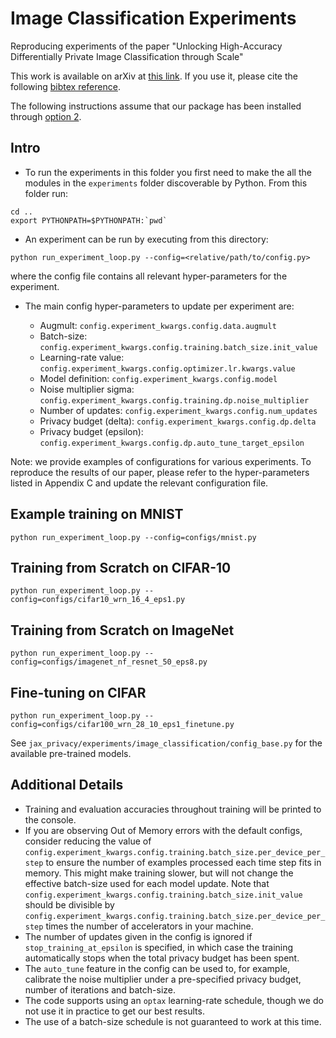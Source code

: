# Image Classification Experiments

Reproducing experiments of the paper "Unlocking High-Accuracy Differentially
Private Image Classification through Scale"

This work is available on arXiv at [this
link](https://arxiv.org/abs/2204.13650). If you use it, please cite the
following [bibtex
reference](https://github.com/google-deepmind/jax_privacy/blob/main/bibtex/de2022unlocking.bib).

The following instructions assume that our package has been installed through
[option 2](https://github.com/google-deepmind/jax_privacy#install-option2).

## Intro

-   To run the experiments in this folder you first need to make the all the
    modules in the `experiments` folder discoverable by Python. From this folder
    run:

```
cd ..
export PYTHONPATH=$PYTHONPATH:`pwd`
```

-   An experiment can be run by executing from this directory:

```
python run_experiment_loop.py --config=<relative/path/to/config.py>
```

where the config file contains all relevant hyper-parameters for the experiment.

-   The main config hyper-parameters to update per experiment are:

    -   Augmult: `config.experiment_kwargs.config.data.augmult`
    -   Batch-size:
        `config.experiment_kwargs.config.training.batch_size.init_value`
    -   Learning-rate value:
        `config.experiment_kwargs.config.optimizer.lr.kwargs.value`
    -   Model definition: `config.experiment_kwargs.config.model`
    -   Noise multiplier sigma:
        `config.experiment_kwargs.config.training.dp.noise_multiplier`
    -   Number of updates: `config.experiment_kwargs.config.num_updates`
    -   Privacy budget (delta): `config.experiment_kwargs.config.dp.delta`
    -   Privacy budget (epsilon):
        `config.experiment_kwargs.config.dp.auto_tune_target_epsilon`

Note: we provide examples of configurations for various experiments. To
reproduce the results of our paper, please refer to the hyper-parameters listed
 in Appendix C and update the relevant configuration file.

## Example training on MNIST

```
python run_experiment_loop.py --config=configs/mnist.py
```

## Training from Scratch on CIFAR-10

```
python run_experiment_loop.py --config=configs/cifar10_wrn_16_4_eps1.py
```

## Training from Scratch on ImageNet

```
python run_experiment_loop.py --config=configs/imagenet_nf_resnet_50_eps8.py
```

## Fine-tuning on CIFAR

```
python run_experiment_loop.py --config=configs/cifar100_wrn_28_10_eps1_finetune.py
```

See `jax_privacy/experiments/image_classification/config_base.py` for the
available pre-trained models.

## Additional Details

-   Training and evaluation accuracies throughout training will be printed to
    the console.
-   If you are observing Out of Memory errors with the default configs, consider
    reducing the value of
    `config.experiment_kwargs.config.training.batch_size.per_device_per_step` to
    ensure the number of examples processed each time step fits in memory. This
    might make training slower, but will not change the effective batch-size
    used for each model update. Note that
    `config.experiment_kwargs.config.training.batch_size.init_value` should be
    divisible by
    `config.experiment_kwargs.config.training.batch_size.per_device_per_step`
    times the number of accelerators in your machine.
-   The number of updates given in the config is ignored if
    `stop_training_at_epsilon` is specified, in which case the training
    automatically stops when the total privacy budget has been spent.
-   The `auto_tune` feature in the config can be used to, for example, calibrate
    the noise multiplier under a pre-specified privacy budget, number of
    iterations and batch-size.
-   The code supports using an `optax` learning-rate schedule, though we do not
    use it in practice to get our best results.
-   The use of a batch-size schedule is not guaranteed to work at this time.
